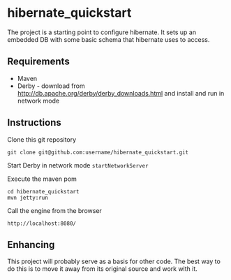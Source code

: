 # hibernate_quickstart

The project is a starting point to configure hibernate. It sets up an embedded DB with some basic schema that hibernate uses to access.


## Requirements

* Maven
* Derby - download from http://db.apache.org/derby/derby_downloads.html and install and run in network mode



## Instructions

Clone this git repository

	git clone git@github.com:username/hibernate_quickstart.git

Start Derby in network mode `startNetworkServer`

Execute the maven pom

	cd hibernate_quickstart
	mvn jetty:run

Call the engine from the browser

	http://localhost:8080/

## Enhancing

This project will probably serve as a basis for other code. The best way to do this is to move it away from its original source and work with it.

